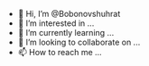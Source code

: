 - 👋 Hi, I’m @Bobonovshuhrat
- 👀 I’m interested in ...
- 🌱 I’m currently learning ...
- 💞️ I’m looking to collaborate on ...
- 📫 How to reach me ...

<!---
Bobonovshuhrat/Bobonovshuhrat is a ✨ special ✨ repository because its `README.md` (this file) appears on your GitHub profile.
You can click the Preview link to take a look at your changes.
--->

